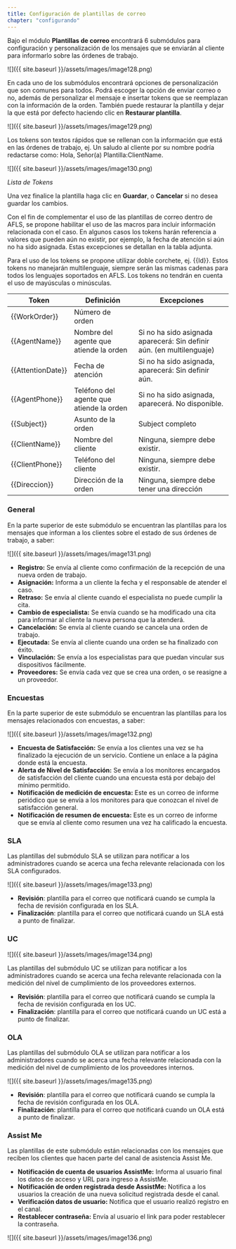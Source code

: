 ```yaml
---
title: Configuración de plantillas de correo
chapter: "configurando"
---
```


Bajo el módulo **Plantillas de correo** encontrará 6 submódulos para configuración y personalización de los mensajes que se enviarán al cliente para informarlo sobre las órdenes de trabajo.

![]({{ site.baseurl }}/assets/images/image128.png)

En cada uno de los submódulos encontrará opciones de personalización que son comunes para todos. Podrá escoger la opción de enviar correo o no, además de personalizar el mensaje e insertar tokens que se reemplazan con la información de la orden. También puede restaurar la plantilla y dejar la que está por defecto haciendo clic en **Restaurar plantilla**.

![]({{ site.baseurl }}/assets/images/image129.png)

Los tokens son textos rápidos que se rellenan con la información que está en las órdenes de trabajo, ej. Un saludo al cliente por su nombre podría redactarse como: Hola, Señor(a) Plantilla:ClientName.

![]({{ site.baseurl }}/assets/images/image130.png)

_Lista de Tokens_

Una vez finalice la plantilla haga clic en **Guardar**, o **Cancelar** si no desea guardar los cambios.

Con el fin de complementar el uso de las plantillas de correo dentro de AFLS, se propone habilitar el uso de las macros para incluir información relacionada con el caso. En algunos casos los tokens harán referencia a valores que pueden aún no existir, por ejemplo, la fecha de atención si aún no ha sido asignada. Estas excepciones se detallan en la tabla adjunta.

Para el uso de los tokens se propone utilizar doble corchete, ej. {{Id}}. Estos tokens no manejarán multilenguaje, siempre serán las mismas cadenas para todos los lenguajes soportados en AFLS. Los tokens no tendrán en cuenta el uso de mayúsculas o minúsculas.

| **Token** | **Definición** | **Excepciones** |
| --- | --- | --- |
| {{WorkOrder}} | Número de orden |  |
| {{AgentName}} | Nombre del agente que atiende la orden | Si no ha sido asignada aparecerá: Sin definir aún. (en multilenguaje) |
| {{AttentionDate}} | Fecha de atención | Si no ha sido asignada, aparecerá: Sin definir aún. |
| {{AgentPhone}} | Teléfono del agente que atiende la orden | Si no ha sido asignada, aparecerá. No disponible. |
| {{Subject}} | Asunto de la orden | Subject completo |
| {{ClientName}} | Nombre del cliente | Ninguna, siempre debe existir. |
| {{ClientPhone}} | Teléfono del cliente | Ninguna, siempre debe existir. |
| {{Direccion}} | Dirección de la orden | Ninguna, siempre debe tener una dirección |

### **General**

En la parte superior de este submódulo se encuentran las plantillas para los mensajes que informan a los clientes sobre el estado de sus órdenes de trabajo, a saber:

![]({{ site.baseurl }}/assets/images/image131.png)

*   **Registro:** Se envía al cliente como confirmación de la recepción de una nueva orden de trabajo.
*   **Asignación:** Informa a un cliente la fecha y el responsable de atender el caso.
*   **Retraso:** Se envía al cliente cuando el especialista no puede cumplir la cita.
*   **Cambio de especialista:** Se envía cuando se ha modificado una cita para informar al cliente la nueva persona que la atenderá.
*   **Cancelación:** Se envía al cliente cuando se cancela una orden de trabajo.
*   **Ejecutada:** Se envía al cliente cuando una orden se ha finalizado con éxito.
*   **Vinculación:** Se envía a los especialistas para que puedan vincular sus dispositivos fácilmente.
*   **Proveedores:** Se envía cada vez que se crea una orden, o se reasigne a un proveedor.

### **Encuestas**

En la parte superior de este submódulo se encuentran las plantillas para los mensajes relacionados con encuestas, a saber:

![]({{ site.baseurl }}/assets/images/image132.png)

*   **Encuesta de Satisfacción:** Se envía a los clientes una vez se ha finalizado la ejecución de un servicio. Contiene un enlace a la página donde está la encuesta.
*   **Alerta de Nivel de Satisfacción:** Se envía a los monitores encargados de satisfacción del cliente cuando una encuesta está por debajo del mínimo permitido.
*   **Notificación de medición de encuesta:** Este es un correo de informe periódico que se envía a los monitores para que conozcan el nivel de satisfacción general.
*   **Notificación de resumen de encuesta:** Este es un correo de informe que se envía al cliente como resumen una vez ha calificado la encuesta.

### **SLA**

Las plantillas del submódulo SLA se utilizan para notificar a los administradores cuando se acerca una fecha relevante relacionada con los SLA configurados.


![]({{ site.baseurl }}/assets/images/image133.png)


*   **Revisión**: plantilla para el correo que notificará cuando se cumpla la fecha de revisión configurada en los SLA.
*   **Finalización**: plantilla para el correo que notificará cuando un SLA está a punto de finalizar.

### **UC**

![]({{ site.baseurl }}/assets/images/image134.png)

Las plantillas del submódulo UC se utilizan para notificar a los administradores cuando se acerca una fecha relevante relacionada con la medición del nivel de cumplimiento de los proveedores externos.

*   **Revisión**: plantilla para el correo que notificará cuando se cumpla la fecha de revisión configurada en los UC.
*   **Finalización**: plantilla para el correo que notificará cuando un UC está a punto de finalizar.

### **OLA**

Las plantillas del submódulo OLA se utilizan para notificar a los administradores cuando se acerca una fecha relevante relacionada con la medición del nivel de cumplimiento de los proveedores internos.

![]({{ site.baseurl }}/assets/images/image135.png)

*   **Revisión**: plantilla para el correo que notificará cuando se cumpla la fecha de revisión configurada en los OLA.
*   **Finalización**: plantilla para el correo que notificará cuando un OLA está a punto de finalizar.

### **Assist Me** 

Las plantillas de este submódulo están relacionadas con los mensajes que reciben los clientes que hacen parte del canal de asistencia Assist Me.

*   **Notificación de cuenta de usuarios AssistMe:** Informa al usuario final los datos de acceso y URL para ingreso a AssistMe.
*   **Notificación de orden registrada desde AssistMe:** Notifica a los usuarios la creación de una nueva solicitud registrada desde el canal.
*   **Verificación datos de usuario:** Notifica que el usuario realizó registro en el canal.
*   **Restablecer contraseña:** Envía al usuario el link para poder restablecer la contraseña.


![]({{ site.baseurl }}/assets/images/image136.png)
